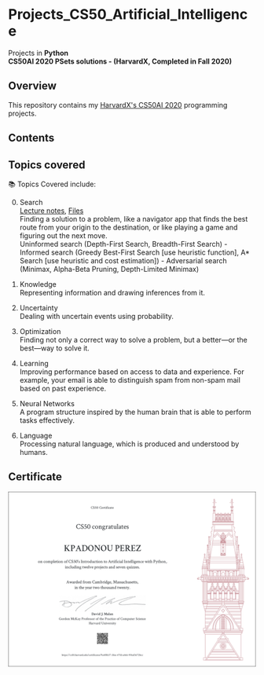 # Projects_CS50_Artificial_Intelligence
Projects in **Python** \
**CS50AI 2020 PSets solutions - (HarvardX, Completed in Fall 2020)**


## Overview
This repository contains my [HarvardX's CS50AI 2020](https://cs50.harvard.edu/ai/2020/) programming projects. 

## Contents
<!--
- `pset6`: [Mario Pyramid generator (in Python)](/%20Mario%20Pyramid%20generator%20(in%20Python)%20–%206.2./); [Cash Coin change (in Python)](/%20%20Cash%20Coin%20change%20(in%20Python)%20–%20%206.3./); [Readability Level estimator (in Python)](/%20%20%20Readability%20Level%20estimator%20(in%20Python)%20–%20%206.4./); [DNA Profiling (in Python)](/%20%20%20%20DNA%20Profiling%20(in%20Python)%20–%206.5./)
- `pset7`: [Movie Database querying (in SQL)](/%20%20%20%20%20Movie%20Database%20querying%20(in%20SQL)%20–%207.1./); [Hogwarts House queries (in Py and SQL)](/%20%20%20%20%20%20Hogwarts%20House%20queries%20(in%20Py%20and%20SQL)%20–%207.2./)
- `pset8`: Homepage Basic website (in HTML, CSS, and JavaScript)
Website with Flask and JavaScript (Web)
- `final_project`: [Project Name/Description]
-->

## Topics covered
📚 Topics Covered include:

0. Search \
[Lecture notes](https://cs50.harvard.edu/ai/2020/notes/0/), [Files](https://cs50.harvard.edu/ai/2020/weeks/0/) \
Finding a solution to a problem, like a navigator app that finds the best route from your origin to the destination, or like playing a game and figuring out the next move. \
Uninformed search (Depth-First Search, Breadth-First Search) -  Informed search (Greedy Best-First Search [use heuristic function], A* Search [use heuristic and cost estimation]) - Adversarial search (Minimax, Alpha-Beta Pruning, Depth-Limited Minimax)

2. Knowledge \
Representing information and drawing inferences from it.

3. Uncertainty \
Dealing with uncertain events using probability.

4. Optimization \
Finding not only a correct way to solve a problem, but a better—or the best—way to solve it.

5. Learning \
Improving performance based on access to data and experience. For example, your email is able to distinguish spam from non-spam mail based on past experience.

6. Neural Networks \
A program structure inspired by the human brain that is able to perform tasks effectively.

7. Language \
Processing natural language, which is produced and understood by humans.







## Certificate
![CS50x Certificate](images/Certificat_CS50AI.png)

